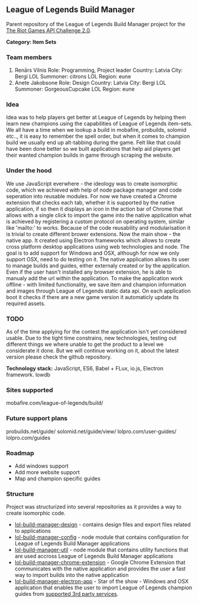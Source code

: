 ## League of Legends Build Manager

Parent repository of the League of Legends Build Manager project for the [The Riot Games API Challenge 2.0](https://developer.riotgames.com/discussion/announcements/show/2lxEyIcE).

**Category: Item Sets**

### Team members
1. Renārs Vilnis
  Role: Programming, Project leader
  Country: Latvia
  City: Bergi
  LOL Summoner: citrons
  LOL Region: eune
2. Anete Jakobsone
  Role: Design
  Country: Latvia
  City: Bergi
  LOL Summoner: GorgeousCupcake
  LOL Region: eune

### Idea
Idea was to help players get better at League of Legends by helping them learn new champions using the capabilities of League of Legends item-sets. We all have a time when we lookup a build in mobafire, probuilds, solomid etc.., it is easy to remember the spell order, but when it comes to champion build we usually end up alt-tabbing during the game. Felt like that could have been done better so we built applications that help aid players get their wanted champion builds in game through scraping the website.

### Under the hood
We use JavaScript everwhere - the ideology was to create isomorphic code, which we achieved with help of node package manager and code seperation into reusable modules.
For now we have created a Chrome extension that checks each tab, whether it is supported by the native application, if so then it displays an icon in the action bar of Chrome that allows with a single click to import the game into the native application what is achieved by registering a custom protocol on operating system, similar like 'mailto:' to works. Because of the code reusability and modularisation it is trivial to create different brower extensions. 
Now the main show - the native app. It created using Electron frameworks which allows to create cross platform desktop applications using web technologies and node. The goal is to add support for Windows and OSX, although for now we only support OSX, need to do testing on it. The native application allows its user to manage builds and guides, either externaly created or by the application. Even if the user hasn't installed any browser extension, he is able to manualy add the url within the application.
To make the application work offline - with limited functionality, we save item and champion information and images through League of Legends static data api. On each application boot it checks if there are a new game version it automaticly update its required assets.

### TODO
As of the time applying for the contest the application isn't yet considered usable. Due to the tight time constrains, new technologies, testing out different things we where unable to get the product to a level we considerate it done. But we will continue working on it, about the latest version please check the github repository.

**Technology stack:** JavaScript, ES6, Babel + FLux, io.js, Electron framework. lowdb

### Sites supported
mobafire.com/league-of-legends/build/

### Future support plans
probuilds.net/guide/
solomid.net/guide/view/
lolpro.com/user-guides/
lolpro.com/guides

### Roadmap
- Add windows support
- Add more website support
- Map and champion specific guides

### Structure
Project was structurized into several repositories as it provides a way to create isomorphic code.

- [lol-build-manager-design](https://github.com/renarsvilnis/lol-build-manager-design) - contains design files and export files related to applications
- [lol-build-manager-config](https://github.com/renarsvilnis/lol-build-manager-config) - node module that contains configuration for League of Legends Build Manager applications
- [lol-build-manager-util](https://github.com/renarsvilnis/lol-build-manager-util) - node module that contains utility functions that are used accross League of Legends Build Manager applications
- [lol-build-manager-chrome-extension](https://github.com/renarsvilnis/lol-build-manager-chrome-extension) - Google Chrome Extension that communicates with the native application and provides the user a fast way to import builds into the native application
- [lol-build-manager-electron-app](https://github.com/renarsvilnis/lol-build-manager-electron-app) - Star of the show - Windows and OSX application that enables the user to import League of Legends champion guides from [supported 3rd party services](https://github.com/renarsvilnis/lol-build-manager#supported-websites).


